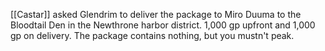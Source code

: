 [[Castar]] asked Glendrim to deliver the package to Miro Duuma to the Bloodtail Den in the Newthrone harbor district. 1,000 gp upfront and 1,000 gp on delivery.
The package contains nothing, but you mustn't peak.